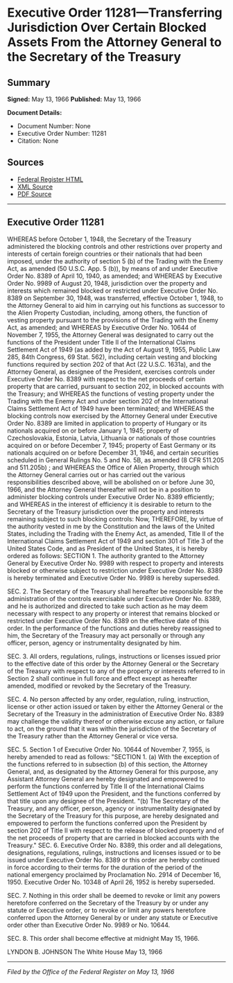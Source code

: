 # Executive Order 11281—Transferring Jurisdiction Over Certain Blocked Assets From the Attorney General to the Secretary of the Treasury

## Summary

**Signed:** May 13, 1966
**Published:** May 13, 1966

**Document Details:**
- Document Number: None
- Executive Order Number: 11281
- Citation: None

## Sources
- [Federal Register HTML](https://www.presidency.ucsb.edu/documents/executive-order-11281-transferring-jurisdiction-over-certain-blocked-assets-from-the)
- [XML Source](None)
- [PDF Source](None)

---

## Executive Order 11281

WHEREAS before October 1, 1948, the Secretary of the Treasury administered the blocking controls and other restrictions over property and interests of certain foreign countries or their nationals that had been imposed, under the authority of section 5 (b) of the Trading with the Enemy Act, as amended (50 U.S.C. App. 5 (b)), by means of and under Executive Order No. 8389 of April 10, 1940, as amended; and
WHEREAS by Executive Order No. 9989 of August 20, 1948, jurisdiction over the property and interests which remained blocked or restricted under Executive Order No. 8389 on September 30, 1948, was transferred, effective October 1, 1948, to the Attorney General to aid him in carrying out his functions as successor to the Alien Property Custodian, including, among others, the function of vesting property pursuant to the provisions of the Trading with the Enemy Act, as amended; and
WHEREAS by Executive Order No. 10644 of November 7, 1955, the Attorney General was designated to carry out the functions of the President under Title II of the International Claims Settlement Act of 1949 (as added by the Act of August 9, 1955, Public Law 285, 84th Congress, 69 Stat. 562), including certain vesting and blocking functions required by section 202 of that Act (22 U.S.C. 1631a), and the Attorney General, as designee of the President, exercises controls under Executive Order No. 8389 with respect to the net proceeds of certain property that are carried, pursuant to section 202, in blocked accounts with the Treasury; and
WHEREAS the functions of vesting property under the Trading with the Enemy Act and under section 202 of the International Claims Settlement Act of 1949 have been terminated; and
WHEREAS the blocking controls now exercised by the Attorney General under Executive Order No. 8389 are limited in application to property of Hungary or its nationals acquired on or before January 1, 1945; property of Czechoslovakia, Estonia, Latvia, Lithuania or nationals of those countries acquired on or before December 7, 1945; property of East Germany or its nationals acquired on or before December 31, 1946, and certain securities scheduled in General Rulings No. 5 and No. 5B, as amended (8 CFR 511.205 and 511.205b) ; and
WHEREAS the Office of Alien Property, through which the Attorney General carries out or has carried out the various responsibilities described above, will be abolished on or before June 30, 1966, and the Attorney General thereafter will not be in a position to administer blocking controls under Executive Order No. 8389 efficiently; and
WHEREAS in the interest of efficiency it is desirable to return to the Secretary of the Treasury jurisdiction over the property and interests remaining subject to such blocking controls:
Now, THEREFORE, by virtue of the authority vested in me by the Constitution and the laws of the United States, including the Trading with the Enemy Act, as amended, Title II of the International Claims Settlement Act of 1949 and section 301 of Title 3 of the United States Code, and as President of the United States, it is hereby ordered as follows:
SECTION 1. The authority granted to the Attorney General by Executive Order No. 9989 with respect to property and interests blocked or otherwise subject to restriction under Executive Order No. 8389 is hereby terminated and Executive Order No. 9989 is hereby superseded.

SEC. 2. The Secretary of the Treasury shall hereafter be responsible for the administration of the controls exercisable under Executive Order No. 8389, and he is authorized and directed to take such action as he may deem necessary with respect to any property or interest that remains blocked or restricted under Executive Order No. 8389 on the effective date of this order. In the performance of the functions and duties hereby reassigned to him, the Secretary of the Treasury may act personally or through any officer, person, agency or instrumentality designated by him.

SEC. 3. All orders, regulations, rulings, instructions or licenses issued prior to the effective date of this order by the Attorney General or the Secretary of the Treasury with respect to any of the property or interests referred to in Section 2 shall continue in full force and effect except as hereafter amended, modified or revoked by the Secretary of the Treasury.

SEC. 4. No person affected by any order, regulation, ruling, instruction, license or other action issued or taken by either the Attorney General or the Secretary of the Treasury in the administration of Executive Order No. 8389 may challenge the validity thereof or otherwise excuse any action, or failure to act, on the ground that it was within the jurisdiction of the Secretary of the Treasury rather than the Attorney General or vice versa.

SEC. 5. Section 1 of Executive Order No. 10644 of November 7, 1955, is hereby amended to read as follows:
"SECTION 1. (a) With the exception of the functions referred to in subsection (b) of this section, the Attorney General, and, as designated by the Attorney General for this purpose, any Assistant Attorney General are hereby designated and empowered to perform the functions conferred by Title II of the International Claims Settlement Act of 1949 upon the President, and the functions conferred by that title upon any designee of the President.
"(b) The Secretary of the Treasury, and any officer, person, agency or instrumentality designated by the Secretary of the Treasury for this purpose, are hereby designated and empowered to perform the functions conferred upon the President by section 202 of Title II with respect to the release of blocked property and of the net proceeds of property that are carried in blocked accounts with the Treasury."
SEC. 6. Executive Order No. 8389, this order and all delegations, designations, regulations, rulings, instructions and licenses issued or to be issued under Executive Order No. 8389 or this order are hereby continued in force according to their terms for the duration of the period of the national emergency proclaimed by Proclamation No. 2914 of December 16, 1950. Executive Order No. 10348 of April 26, 1952 is hereby superseded.

SEC. 7. Nothing in this order shall be deemed to revoke or limit any powers heretofore conferred on the Secretary of the Treasury by or under any statute or Executive order, or to revoke or limit any powers heretofore conferred upon the Attorney General by or under any statute or Executive order other than Executive Order No. 9989 or No. 10644.

SEC. 8. This order shall become effective at midnight May 15, 1966.

LYNDON B. JOHNSON
The White House
May 13, 1966

---

*Filed by the Office of the Federal Register on May 13, 1966*
